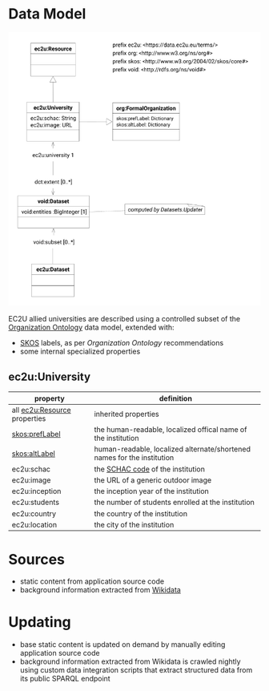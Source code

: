 # Data Model

![university data model](index/universities.svg)

EC2U allied universities are described using a controlled subset of the [Organization Ontology](https://www.w3.org/TR/vocab-org/) data model, extended with:

* [SKOS](https://www.w3.org/TR/skos-primer/#seclabel) labels, as per *Organization Ontology* recommendations
* some internal specialized properties

## ec2u:University

| property                                                       | definition                                                                                                |
|----------------------------------------------------------------|-----------------------------------------------------------------------------------------------------------|
| all [ec2u:Resource](/datasets/resources) properties            | inherited properties                                                                                      |
| [skos:prefLabel](https://www.w3.org/TR/skos-reference/#labels) | the human-readable, localized offical name of the institution                                             |
| [skos:altLabel](https://www.w3.org/TR/skos-reference/#labels)  | human-readable, localized alternate/shortened names for the institution                                   |
| ec2u:schac                                                     | the [SCHAC code](https://wiki.uni-foundation.eu/pages/viewpage.action?pageId=12746935) of the institution |
| ec2u:image                                                     | the URL of a generic outdoor image                                                                        |
| ec2u:inception                                                 | the inception year of the institution                                                                     |
| ec2u:students                                                  | the number of students enrolled at the institution                                                        |
| ec2u:country                                                   | the country of the institution                                                                            |
| ec2u:location                                                  | the city of the institution                                                                               |

# Sources

* static content from application source code
* background information extracted from [Wikidata](https://www.wikidata.org/)

# Updating

* base static content is updated on demand by manually editing application source code
* background information extracted from Wikidata is crawled nightly using custom data integration scripts that extract structured data from its public SPARQL endpoint
